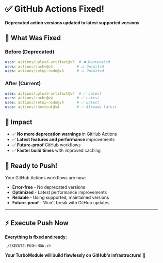 # ✅ GitHub Actions Fixed!

**Deprecated action versions updated to latest supported versions**

## 🔧 What Was Fixed

### **Before (Deprecated)**
```yaml
uses: actions/upload-artifact@v3  # ❌ Deprecated
uses: actions/cache@v3           # ⚠️ Outdated  
uses: actions/setup-node@v3      # ⚠️ Outdated
```

### **After (Current)**
```yaml
uses: actions/upload-artifact@v4  # ✅ Latest
uses: actions/cache@v4           # ✅ Latest
uses: actions/setup-node@v4      # ✅ Latest
uses: actions/checkout@v4        # ✅ Already latest
```

## 🎯 Impact

- ✅ **No more deprecation warnings** in GitHub Actions
- ✅ **Latest features and performance** improvements
- ✅ **Future-proof** GitHub workflows
- ✅ **Faster build times** with improved caching

## 🚀 Ready to Push!

Your GitHub Actions workflows are now:
- **Error-free** - No deprecated versions
- **Optimized** - Latest performance improvements  
- **Reliable** - Using supported, maintained versions
- **Future-proof** - Won't break with GitHub updates

---

## ⚡ Execute Push Now

**Everything is fixed and ready:**

```bash
./EXECUTE-PUSH-NOW.sh
```

**Your TurboModule will build flawlessly on GitHub's infrastructure!** 🎉